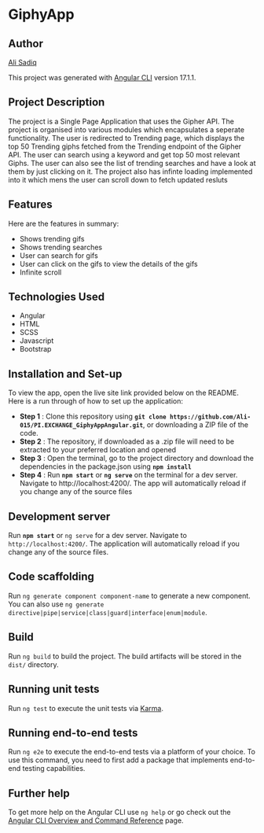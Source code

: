 # GiphyApp

## Author
[Ali Sadiq](https://github.com/Ali-015/PI.EXCHANGE_GiphyAppAngular)

This project was generated with [Angular CLI](https://github.com/angular/angular-cli) version 17.1.1.

## Project Description
The project is a Single Page Application that uses the Gipher API. The project is organised into various modules which encapsulates a seperate functionality. The user is redirected to Trending page, which displays the top 50 Trending giphs fetched from the Trending endpoint of the Gipher API. The user can search using a keyword and get top 50 most relevant Giphs.
The user can also see the list of trending searches and have a look at them by just clicking on it.
The project also has infinte loading implemented into it which mens the user can scroll down to fetch updated resluts

## Features
Here are the features in summary:
* Shows trending gifs
* Shows trending searches
* User can search for gifs
* User can click on the gifs to view the details of the gifs
* Infinite scroll

## Technologies Used
* Angular
* HTML  
* SCSS
* Javascript
* Bootstrap

## Installation and Set-up
To view the app, open the live site link provided below on the README.
Here is a run through of how to set up the application:
* **Step 1** : Clone this repository using **`git clone https://github.com/Ali-015/PI.EXCHANGE_GiphyAppAngular.git`**, or downloading a ZIP file of the code.
* **Step 2** : The repository, if downloaded as a .zip file will need to be extracted to your preferred location and opened
* **Step 3** : Open the terminal, go to the project directory and download the dependencies in the package.json using **`npm install`**
* **Step 4** : Run **`npm start`** or **`ng serve`** on the terminal for a dev server. Navigate to http://localhost:4200/. The app will automatically reload if you change any of the source files

## Development server

Run **`npm start`** or `ng serve` for a dev server. Navigate to `http://localhost:4200/`. The application will automatically reload if you change any of the source files.

## Code scaffolding

Run `ng generate component component-name` to generate a new component. You can also use `ng generate directive|pipe|service|class|guard|interface|enum|module`.

## Build

Run `ng build` to build the project. The build artifacts will be stored in the `dist/` directory.

## Running unit tests

Run `ng test` to execute the unit tests via [Karma](https://karma-runner.github.io).

## Running end-to-end tests

Run `ng e2e` to execute the end-to-end tests via a platform of your choice. To use this command, you need to first add a package that implements end-to-end testing capabilities.

## Further help

To get more help on the Angular CLI use `ng help` or go check out the [Angular CLI Overview and Command Reference](https://angular.io/cli) page.
